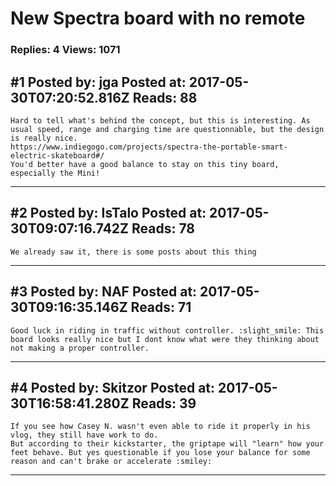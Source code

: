 # New Spectra board with no remote

### Replies: 4 Views: 1071

## \#1 Posted by: jga Posted at: 2017-05-30T07:20:52.816Z Reads: 88

```
Hard to tell what's behind the concept, but this is interesting. As usual speed, range and charging time are questionnable, but the design is really nice.
https://www.indiegogo.com/projects/spectra-the-portable-smart-electric-skateboard#/
You'd better have a good balance to stay on this tiny board, especially the Mini!
```

---
## \#2 Posted by: IsTalo Posted at: 2017-05-30T09:07:16.742Z Reads: 78

```
We already saw it, there is some posts about this thing
```

---
## \#3 Posted by: NAF Posted at: 2017-05-30T09:16:35.146Z Reads: 71

```
Good luck in riding in traffic without controller. :slight_smile: This board looks really nice but I dont know what were they thinking about not making a proper controller.
```

---
## \#4 Posted by: Skitzor Posted at: 2017-05-30T16:58:41.280Z Reads: 39

```
If you see how Casey N. wasn't even able to ride it properly in his vlog, they still have work to do.
But according to their kickstarter, the griptape will "learn" how your feet behave. But yes questionable if you lose your balance for some reason and can't brake or accelerate :smiley:
```

---
